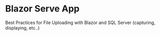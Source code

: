 # Blazor Serve App
Best Practices for File Uploading with Blazor and SQL Server (capturing, displaying, etc..)
